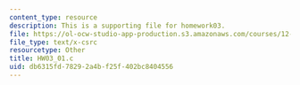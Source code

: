 ```yaml
---
content_type: resource
description: This is a supporting file for homework03.
file: https://ol-ocw-studio-app-production.s3.amazonaws.com/courses/12-010-computational-methods-of-scientific-programming-fall-2011/db6315fd78292a4bf25f402bc8404556_HW03_01.c
file_type: text/x-csrc
resourcetype: Other
title: HW03_01.c
uid: db6315fd-7829-2a4b-f25f-402bc8404556
---
```

